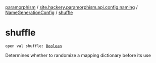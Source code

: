 [paramorphism](../../index.md) / [site.hackery.paramorphism.api.config.naming](../index.md) / [NameGenerationConfig](index.md) / [shuffle](./shuffle.md)

# shuffle

`open val shuffle: `[`Boolean`](https://kotlinlang.org/api/latest/jvm/stdlib/kotlin/-boolean/index.html)

Determines whether to randomize a mapping dictionary before its use

